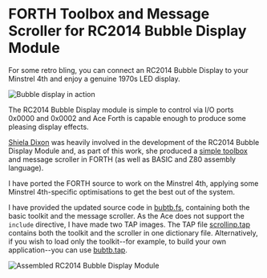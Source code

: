 # FORTH Toolbox and Message Scroller for RC2014 Bubble Display Module

For some retro bling, you can connect an RC2014 Bubble Display to your Minstrel 4th and enjoy a genuine 1970s LED display.

![](rc2014_bubble_display_module_2.png "Bubble display in action")

The RC2014 Bubble Display module is simple to control via I/O ports 0x0000 and 0x0002 and Ace Forth is capable enough to produce some pleasing display effects.

[Shiela Dixon](https://peacockmedia.software/) was heavily involved in the development of the RC2014 Bubble Display Module and, as part of this work, she produced a [simple toolbox](https://github.com/shieladixon/Bubble-display-toolbox) and message scroller in FORTH (as well as BASIC and Z80 assembly language).

I have ported the FORTH source to work on the Minstrel 4th, applying some Minstrel 4th-specific optimisations to get the best out of the system.

I have provided the updated source code in [bubtb.fs](bubtb.fs), containing both the basic toolkit and the message scroller. As the Ace does not support the  `include` directive, I have made two TAP images. The TAP file [scrollinp.tap](scrollinp.tap) contains both the toolkit and the scroller in one dictionary file. Alternatively, if you wish to load only the toolkit--for example, to build your own application--you can use [bubtb.tap](bubtb.tap).

![](rc2014_bubble_display_module.png "Assembled RC2014 Bubble Display Module")

